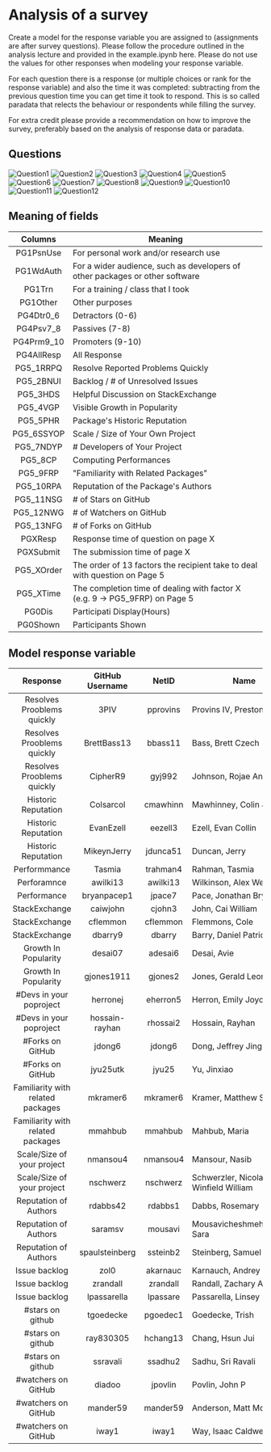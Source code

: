 Analysis of a survey
=====================

Create a model for the response variable you are assigned to (assignments are 
after survey questions). Please follow the procedure outlined in the analysis 
lecture and provided in the example.ipynb here.
Please do not use the values for other responses when modeling your response variable.

For each question there is a response (or multiple choices or rank for the response variable) and also the time it was completed: subtracting from the previous question time you can get time it took to respond. This is so called paradata that relects the behaviour or respondents while filling the survey. 

For extra credit please provide a recommendation on how to improve the survey, preferably based on the analysis of response data or paradata.


## Questions

![Question1](https://github.com/fdac18/Miniproject3/blob/master/Q1.png)
![Question2](https://github.com/fdac18/Miniproject3/blob/master/Q2.png)
![Question3](https://github.com/fdac18/Miniproject3/blob/master/Q3.png)
![Question4](https://github.com/fdac18/Miniproject3/blob/master/Q4.png)
![Question5](https://github.com/fdac18/Miniproject3/blob/master/Q5.png)
![Question6](https://github.com/fdac18/Miniproject3/blob/master/Q6.png)
![Question7](https://github.com/fdac18/Miniproject3/blob/master/Q7.png)
![Question8](https://github.com/fdac18/Miniproject3/blob/master/Q8.png)
![Question9](https://github.com/fdac18/Miniproject3/blob/master/Q9.png)
![Question10](https://github.com/fdac18/Miniproject3/blob/master/Q10.png)
![Question11](https://github.com/fdac18/Miniproject3/blob/master/Q11.png)
![Question12](https://github.com/fdac18/Miniproject3/blob/master/Q12.png)

## Meaning of fields
|Columns|Meaning|
|:-:|---|
|PG1PsnUse|	For personal work and/or research use
|PG1WdAuth|	For a wider audience, such as developers of other packages or other software
|PG1Trn |	For a training / class that I took
|PG1Other|	Other purposes
|PG4Dtr0_6|	Detractors (0-6)
|PG4Psv7_8|	Passives (7-8)
|PG4Prm9_10|	Promoters (9-10)
|PG4AllResp|	All Response
|PG5_1RRPQ|	Resolve Reported Problems Quickly
|PG5_2BNUI|	Backlog / # of Unresolved Issues
|PG5_3HDS|	Helpful Discussion on StackExchange
|PG5_4VGP|	Visible Growth in Popularity
|PG5_5PHR|	Package's Historic Reputation
|PG5_6SSYOP|	Scale / Size of Your Own Project
|PG5_7NDYP|	# Developers of Your Project
|PG5_8CP|	Computing Performances
|PG5_9FRP|	"Familiarity with Related Packages"
|PG5_10RPA|	Reputation of the Package's Authors
|PG5_11NSG|	# of Stars on GitHub
|PG5_12NWG|	# of Watchers on GitHub
|PG5_13NFG|	# of Forks on GitHub
|PGXResp|	Response time of question on page X
|PGXSubmit|	The submission time of page X
|PG5_XOrder|	The order of 13 factors the recipient take to deal with question on Page 5
|PG5_XTime|	The completion time of dealing with factor X (e.g. 9 -> PG5_9FRP) on Page 5
|PG0Dis|	Participati Display(Hours)
|PG0Shown|	Participants Shown


## Model response variable

| Response  | GitHub Username | NetID | Name |
|:-:|:-:|:-:|---|
| Resolves Prooblems quickly | 3PIV | pprovins | Provins IV, Preston |
| Resolves Prooblems quickly | BrettBass13 | bbass11 | Bass, Brett Czech |
| Resolves Prooblems quickly | CipherR9 | gyj992 | Johnson, Rojae Antonio |
| Historic Reputation | Colsarcol | cmawhinn | Mawhinney, Colin Joseph |
| Historic Reputation | EvanEzell | eezell3 | Ezell, Evan Collin |
| Historic Reputation | MikeynJerry | jdunca51 | Duncan, Jerry |
| Performmance | Tasmia | trahman4 | Rahman, Tasmia |
| Perforamnce | awilki13 | awilki13 | Wilkinson, Alex Webb |
| Performance | bryanpacep1 | jpace7 | Pace, Jonathan Bryan |
| StackExchange | caiwjohn | cjohn3 | John, Cai William |
| StackExchange | cflemmon | cflemmon | Flemmons, Cole |
| StackExchange | dbarry9 | dbarry | Barry, Daniel Patrick |
| Growth In Popularity | desai07 | adesai6 | Desai, Avie |
| Growth In Popularity | gjones1911 | gjones2 | Jones, Gerald Leon |
| #Devs in your poproject | herronej | eherron5 | Herron, Emily Joyce |
| #Devs in your poproject | hossain-rayhan | rhossai2 | Hossain, Rayhan |
| #Forks on GitHub | jdong6 | jdong6 | Dong, Jeffrey Jing |
| #Forks on GitHub | jyu25utk | jyu25 | Yu, Jinxiao |
| Familiarity with related packages | mkramer6 | mkramer6 | Kramer, Matthew S |
| Familiarity with related packages | mmahbub | mmahbub | Mahbub, Maria |
| Scale/Size of your project | nmansou4 | nmansou4 | Mansour, Nasib |
| Scale/Size of your project  | nschwerz | nschwerz | Schwerzler, Nicolas Winfield William |
| Reputation of Authors | rdabbs42 | rdabbs1 | Dabbs, Rosemary |
| Reputation of Authors | saramsv | mousavi | Mousavicheshmehkaboodi, Sara |
| Reputation of Authors | spaulsteinberg | ssteinb2 | Steinberg, Samuel Paul |
| Issue backlog | zol0 | akarnauc | Karnauch, Andrey |
| Issue backlog | zrandall | zrandall | Randall, Zachary Adams |
| Issue backlog | lpassarella | lpassare | Passarella, Linsey Sara |
| #stars on github | tgoedecke | pgoedec1 | Goedecke, Trish |
| #stars on github | ray830305 | hchang13 | Chang, Hsun Jui |
| #stars on github | ssravali | ssadhu2 | Sadhu, Sri Ravali |
| #watchers on GitHub | diadoo | jpovlin | Povlin, John P |
| #watchers on GitHub | mander59 | mander59 | Anderson, Matt Mcguffee |
| #watchers on GitHub | iway1 | iway1 | Way, Isaac Caldwell |
